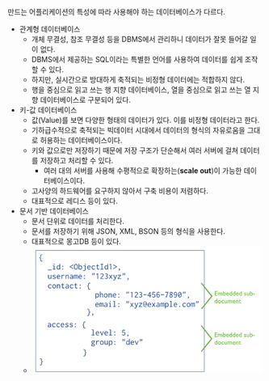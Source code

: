 만드는 어플리케이션의 특성에 따라 사용해야 하는 데이터베이스가 다르다.
- 관계형 데이터베이스
  - 개체 무결성, 참조 무결성 등을 DBMS에서 관리하니 데이터가 잘못 들어갈 일이 없다.
  - DBMS에서 제공하는 SQL이라는 특별한 언어를 사용하여 데이터를 쉽게 조작할 수 있다.
  - 하지만, 실시간으로 방대하게 축적되는 비정형 데이터에는 적합하지 않다.
  - 행을 중심으로 읽고 쓰는 행 지향 데이터베이스, 열을 중심으로 읽고 쓰는 열 지향 데이터베이스로 구분되어 있다.
- 키-값 데이터베이스
  - 값(Value)를 보면 다양한 형태의 데이터가 있다. 이를 비정형 데이터라고 한다.
  - 기하급수적으로 축적되는 빅데이터 시대에서 데이터의 형식의 자유로움을 그대로 허용하는 데이터베이스이다.
  - 키와 값으로만 저장하기 때문에 저장 구조가 단순해서 여러 서버에 걸쳐 데이터를 저장하고 처리할 수 있다.
    - 여러 대의 서버를 사용해 수평적으로 확장하는(**scale out**)이 가능한 데이터베이스이다.
  - 고사양의 하드웨어를 요구하지 않아서 구축 비용이 저렴하다.
  - 대표적으로 레디스 등이 있다.
- 문서 기반 데이터베이스
  - 문서 단위로 데이터를 처리한다.
  - 문서를 저장하기 위해 JSON, XML, BSON 등의 형식을 사용한다.
  - 대표적으로 몽고DB 등이 있다.
  - ![img_1.png](assets/images/img_1.png)
